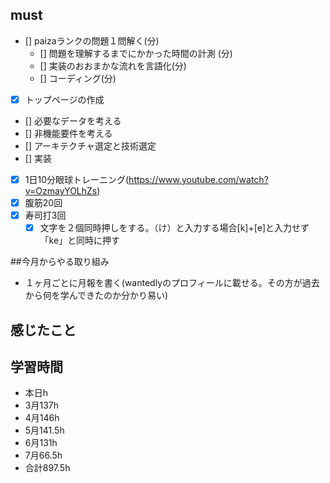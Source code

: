 
## must
- [] paizaランクの問題１問解く(分)
  - [] 問題を理解するまでにかかった時間の計測 (分)
  - [] 実装のおおまかな流れを言語化(分)
  - [] コーディング(分)
- [x] トップページの作成
- [] 必要なデータを考える
- [] 非機能要件を考える
- [] アーキテクチャ選定と技術選定
- [] 実装
- [x] 1日10分眼球トレーニング(https://www.youtube.com/watch?v=OzmayYOLhZs)
- [x] 腹筋20回
- [x] 寿司打3回
  - [x] 文字を２個同時押しをする。（け）と入力する場合[k]+[e]と入力せず「ke」と同時に押す

##今月からやる取り組み
- １ヶ月ごとに月報を書く(wantedlyのプロフィールに載せる。その方が過去から何を学んできたのか分かり易い)



## 感じたこと


## 学習時間
  - 本日h
  - 3月137h
  - 4月146h
  - 5月141.5h
  - 6月131h
  - 7月66.5h
  - 合計897.5h
    

